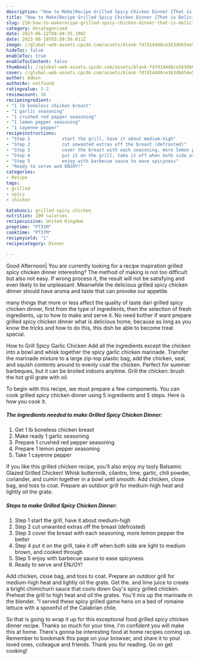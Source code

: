 ```yaml
---
description: "How to Make|Recipe Grilled Spicy Chicken Dinner {That is Delicious"
title: "How to Make|Recipe Grilled Spicy Chicken Dinner {That is Delicious"
slug: 210-how-to-makerecipe-grilled-spicy-chicken-dinner-that-is-delicious
category: Uncategorized
date: 2023-06-12T08:44:35.190Z
date: 2023-08-18T03:59:56.611Z
image: //global-web-assets.cpcdn.com/assets/blank-fd7d144d8ce163db654e5a02c40b08a2775adb7897d16e4062681dc7e1b2800f.png
hideToc: false
enableToc: true
enableTocContent: false
thumbnail: //global-web-assets.cpcdn.com/assets/blank-fd7d144d8ce163db654e5a02c40b08a2775adb7897d16e4062681dc7e1b2800f.png
cover: //global-web-assets.cpcdn.com/assets/blank-fd7d144d8ce163db654e5a02c40b08a2775adb7897d16e4062681dc7e1b2800f.png
author: Admin
authorAv: notfound
ratingvalue: 3.2
reviewcount: 16
recipeingredient:
- "1 lb boneless chicken breast"
- "1 garlic seasoning"
- "1 crushed red pepper seasoning"
- "1 lemon pepper seasoning"
- "1 cayenne pepper"
recipeinstructions:
- "Step 1            start the grill, have it about medium-high"
- "Step 2            cut unwanted extras off the breast (defrosted)"
- "Step 3            cover the breast with each seasoning, more lemon pepper the better"
- "Step 4            put it on the grill, take it off when both side are light to medium brown, and cooked through"
- "Step 5            enjoy with barbecue sauce to ease spicyness"
- "Ready to serve and ENJOY!"
categories:
- Recipe
tags:
- grilled
- spicy
- chicken

katakunci: grilled spicy chicken 
nutrition: 109 calories
recipecuisine: United Kingdom
preptime: "PT31M"
cooktime: "PT37M"
recipeyield: "1"
recipecategory: Dinner

---
```



Good Afternoon| You are currently looking for a recipe inspiration grilled spicy chicken dinner interesting? The method of making is not too difficult but also not easy. If wrong process it, the result will not be satisfying and even likely to be unpleasant. Meanwhile the delicious grilled spicy chicken dinner should have aroma and taste that can provoke our appetite.






many things that more or less affect the quality of taste dari grilled spicy chicken dinner, first from the type of ingredients, then the selection of fresh ingredients, up to how to make and serve it. No need bother if want prepare grilled spicy chicken dinner what is delicious home, because as long as you know the tricks and how to do this, this dish be able to become treat  special.


How to Grill Spicy Garlic Chicken Add all the ingredients except the chicken into a bowl and whisk together the spicy garlic chicken marinade. Transfer the marinade mixture to a large zip-top plastic bag, add the chicken, seal, and squish contents around to evenly coat the chicken. Perfect for summer barbeques, but it can be broiled indoors anytime. Grill the chicken: brush the hot grill grate with oil.


To begin with this recipe, we must prepare a few components. You can cook grilled spicy chicken dinner using 5 ingredients and 5 steps. Here is how you cook it.

<!--inarticleads1-->

##### The ingredients needed to make Grilled Spicy Chicken Dinner:

1. Get 1 lb boneless chicken breast
1. Make ready 1 garlic seasoning
1. Prepare 1 crushed red pepper seasoning
1. Prepare 1 lemon pepper seasoning
1. Take 1 cayenne pepper


If you like this grilled chicken recipe, you&#39;ll also enjoy my tasty Balsamic Glazed Grilled Chicken! Whisk buttermilk, cilantro, lime, garlic, chili powder, coriander, and cumin together in a bowl until smooth. Add chicken, close bag, and toss to coat. Prepare an outdoor grill for medium-high heat and lightly oil the grate. 

<!--inarticleads2-->

##### Steps to make Grilled Spicy Chicken Dinner:

1. Step 1            start the grill, have it about medium-high
1. Step 2            cut unwanted extras off the breast (defrosted)
1. Step 3            cover the breast with each seasoning, more lemon pepper the better
1. Step 4            put it on the grill, take it off when both side are light to medium brown, and cooked through
1. Step 5            enjoy with barbecue sauce to ease spicyness
1. Ready to serve and ENJOY!

Add chicken, close bag, and toss to coat. Prepare an outdoor grill for medium-high heat and lightly oil the grate. Get the. and lime juice to create a bright chimichurri sauce that cools down Guy&#39;s spicy grilled chicken. Preheat the grill to high heat and oil the grates. You&#39;ll mix up the marinade in the blender. &#34;I served these spicy grilled game hens on a bed of romaine lettuce with a spoonful of the Calabrian chile. 

So that is going to wrap it up for this exceptional food grilled spicy chicken dinner recipe. Thanks so much for your time. I'm confident you will make this at home. There's gonna be interesting food at home recipes coming up. Remember to bookmark this page on your browser, and share it to your loved ones, colleague and friends. Thank you for reading. Go on get cooking!
